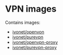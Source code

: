 # VPN images

Contains images: 

* [ivonet/openvon](openvpn/README.md)
* [ivonet/purevpn](purevpn/README.md)
* [ivonet/openvpn-proxy](openvpn-proxy/README.md)
* [ivonet/purevpn-proxy](purevpn-proxy/README.md)
